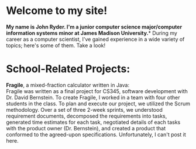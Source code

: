 # Welcome to my site!
**My name is John Ryder. I'm a junior computer science major/computer information systems minor at James Madison University.***
During my career as a computer scientist, I've gained experience in a wide variety of topics; here's some of them. Take a look!

# School-Related Projects:
**Fragile**, a mixed-fraction calculator written in Java:<br />
Fragile was written as a final project for CS345, software development with Dr. David Bernstein. To create Fragile, I worked
in a team with four other students in the class. To plan and execute our project, we utilized the Scrum methodology. Over a set
of three 2-week sprints, we understood requirement documents, decomposed the requirements into tasks, generated time estimates
for each task, negotiated details of each tasks with the product owner (Dr. Bernstein), and created a product that conformed to
the agreed-upon specifications. Unfortunately, I can't post it here.


